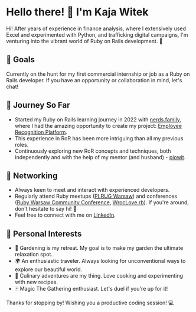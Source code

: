 <!--
**kajawitek/kajawitek** is a ✨ _special_ ✨ repository because its `README.md` (this file) appears on your GitHub profile.

Here are some ideas to get you started:

- 🔭 I’m currently working on ...
- 🌱 I’m currently learning ...
- 👯 I’m looking to collaborate on ...
- 🤔 I’m looking for help with ...
- 💬 Ask me about ...
- 📫 How to reach me: ...
- 😄 Pronouns: ...
- ⚡ Fun fact: ...
-->
# Hello there! 👋 I'm Kaja Witek

Hi! After years of experience in finance analysis, where I extensively used Excel and experimented with Python, and trafficking digital campaigns, I'm venturing into the vibrant world of Ruby on Rails development. 🚀

## 🎯 Goals

Currently on the hunt for my first commercial internship or job as a Ruby on Rails developer. If you have an opportunity or collaboration in mind, let's chat!

## 🌱 Journey So Far

- Started my Ruby on Rails learning journey in 2022 with [nerds.family](https://nerds.family/), where I had the amazing opportunity to create my project: [Employee Recognition Platform](https://github.com/kajawitek/employee-recognition-platform-1649436267).
- This experience in RoR has been more intriguing than all my previous roles.
- Continuously exploring new RoR concepts and techniques, both independently and with the help of my mentor (and husband) - [piowit](https://github.com/piowit).

## 🤝 Networking

- Always keen to meet and interact with experienced developers.
- Regularly attend Ruby meetups ([PLRUG Warsaw](https://www.meetup.com/nerdsclub/)) and conferences ([Ruby Warsaw Community Conference](https://www.meetup.com/nerdsclub/events/294574789/), [WrocLove.rb](https://wrocloverb.com/)). If you're around, don't hesitate to say hi! 👋
- Feel free to connect with me on [LinkedIn](https://www.linkedin.com/in/kaja-witek-2888a9118/).

## 🌼 Personal Interests

- 🌿 Gardening is my retreat. My goal is to make my garden the ultimate relaxation spot. 
- 🌍 An enthusiastic traveler. Always looking for unconventional ways to explore our beautiful world.
- 🍲 Culinary adventures are my thing. Love cooking and experimenting with new recipes. 
- 🃏 Magic The Gathering enthusiast. Let's duel if you're up for it! 





Thanks for stopping by! Wishing you a productive coding session! 💻
